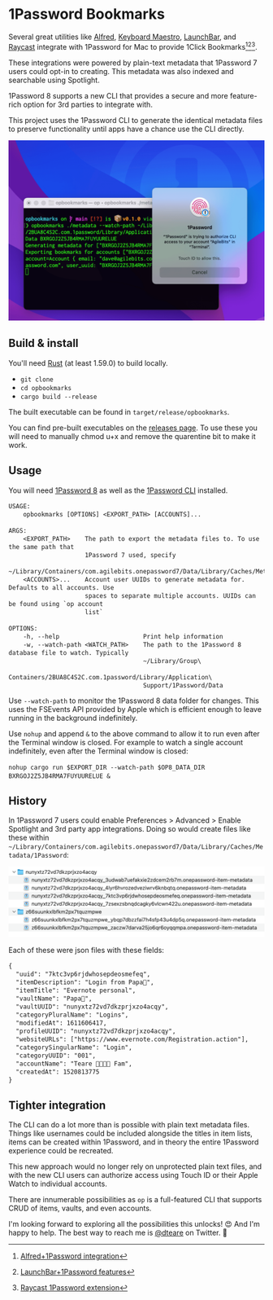 # 1Password Bookmarks

Several great utilities like [Alfred](https://www.alfredapp.com), [Keyboard Maestro](https://www.keyboardmaestro.com/main/), [LaunchBar](https://www.obdev.at/products/launchbar/index.html), and [Raycast](https://www.raycast.com) integrate with 1Password for Mac to provide 1Click Bookmarks[^1][^2][^3].

These integrations were powered by plain-text metadata that 1Password 7 users could opt-in to creating. This metadata was also indexed and searchable using Spotlight.

1Password 8 supports a new CLI that provides a secure and more feature-rich option for 3rd parties to integrate with.

This project uses the 1Password CLI to generate the identical metadata files to preserve functionality until apps have a chance use the CLI directly.

![opbookmarks authorizing with 1Password 8](./images/opbookmarks.png)

## Build & install

You'll need [Rust](https://www.rust-lang.org) (at least 1.59.0) to build locally.

- `git clone`
- `cd opbookmarks`
- `cargo build --release`

The built executable can be found in `target/release/opbookmarks`.

You can find pre-built executables on the [releases page](https://github.com/dteare/opbookmarks/releases). To use these you will need to manually chmod u+x and remove the quarentine bit to make it work.

## Usage

You will need [1Password 8](http://1password.com/downloads/mac/#beta-downloads) as well as the [1Password CLI](https://developer.1password.com/docs/cli) installed.

```
USAGE:
    opbookmarks [OPTIONS] <EXPORT_PATH> [ACCOUNTS]...

ARGS:
    <EXPORT_PATH>    The path to export the metadata files to. To use the same path that
                     1Password 7 used, specify
                     ~/Library/Containers/com.agilebits.onepassword7/Data/Library/Caches/Metadata/1Password
    <ACCOUNTS>...    Account user UUIDs to generate metadata for. Defaults to all accounts. Use
                     spaces to separate multiple accounts. UUIDs can be found using `op account
                     list`

OPTIONS:
    -h, --help                       Print help information
    -w, --watch-path <WATCH_PATH>    The path to the 1Password 8 database file to watch. Typically
                                     ~/Library/Group\
                                     Containers/2BUA8C4S2C.com.1password/Library/Application\
                                     Support/1Password/Data
```

Use `--watch-path` to monitor the 1Password 8 data folder for changes. This uses the FSEvents API provided by Apple which is efficient enough to leave running in the background indefinitely.

Use `nohup` and append `&` to the above command to allow it to run even after the Terminal window is closed. For example to watch a single account indefinitely, even after the Terminal window is closed:

`nohup cargo run $EXPORT_DIR --watch-path $OP8_DATA_DIR BXRGOJ2Z5JB4RMA7FUYUURELUE &`

## History

In 1Password 7 users could enable Preferences > Advanced > Enable Spotlight and 3rd party app integrations. Doing so would create files like these within `~/Library/Containers/com.agilebits.onepassword7/Data/Library/Caches/Metadata/1Password`:

![Created metadata files for items when 3rd-party app integration was enabled](./images/1password-7-metadata.png)

Each of these were json files with these fields:

```
{
  "uuid": "7ktc3vp6rjdwhosepdeosmefeq",
  "itemDescription": "Login from Papa🐻",
  "itemTitle": "Evernote personal",
  "vaultName": "Papa🐻",
  "vaultUUID": "nunyxtz72vd7dkzprjxzo4acqy",
  "categoryPluralName": "Logins",
  "modifiedAt": 1611606417,
  "profileUUID": "nunyxtz72vd7dkzprjxzo4acqy",
  "websiteURLs": ["https://www.evernote.com/Registration.action"],
  "categorySingularName": "Login",
  "categoryUUID": "001",
  "accountName": "Teare 👨‍👩‍👧‍👦 Fam",
  "createdAt": 1520813775
}
```

## Tighter integration

The CLI can do a lot more than is possible with plain text metadata files. Things like usernames could be included alongside the titles in item lists, items can be created within 1Password, and in theory the entire 1Password experience could be recreated.

This new approach would no longer rely on unprotected plain text files, and with the new CLI users can authorize access using Touch ID or their Apple Watch to individual accounts.

There are innumerable possibilities as `op` is a full-featured CLI that supports CRUD of items, vaults, and even accounts.

I'm looking forward to exploring all the possibilities this unlocks! 😍 And I'm happy to help. The best way to reach me is [@dteare](https://twitter.com/dteare) on Twitter. 🤗

[^1]: [Alfred+1Password integration](https://www.alfredapp.com/help/features/1password/)
[^2]: [LaunchBar+1Password features](https://www.obdev.at/products/launchbar/features.html)
[^3]: [Raycast 1Password extension](https://www.raycast.com/khasbilegt/1password7)
